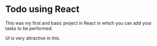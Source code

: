 # Todo using React

This was my first and basic project in React in which you can add your tasks to be performed.   

UI is very attractive in this.


     



  
  





 




 





 



 




 














 



















































































